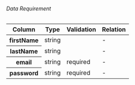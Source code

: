 <StandardTab choosen="usability" />

<div class="my-4"></div>

<h6>Data Requirement</h6>

<div class="h-full overflow-y-auto my-4">
  <div class="overflow-x-auto relative shadow-md sm:rounded-lg">
    <table class="w-full text-sm text-left text-gray-500 dark:text-gray-400">
      <thead class="text-xs text-gray-700 uppercase bg-gray-50 dark:bg-gray-700 dark:text-gray-400">
        <tr>
          <th scope="col" class="py-3 px-6">
            Column
          </th>
          <th scope="col" class="py-3 px-6">
            Type
          </th>
          <th scope="col" class="py-3 px-6">
            Validation
          </th>
          <th scope="col" class="py-3 px-6">
            Relation
          </th>
        </tr>
      </thead>
      <tbody>
        <tr class="bg-white border-b dark:bg-gray-800 dark:border-gray-700">
          <th scope="row" class="py-4 px-6 font-medium text-gray-900 whitespace-nowrap dark:text-white">
            firstName
          </th>
          <td class="py-4 px-6">
            string
          </td>
          <td class="py-4 px-6">
          </td>
          <td class="py-4 px-6">
            -
          </td>
        </tr>
        <tr class="bg-white border-b dark:bg-gray-800 dark:border-gray-700">
          <th scope="row" class="py-4 px-6 font-medium text-gray-900 whitespace-nowrap dark:text-white">
            lastName
          </th>
          <td class="py-4 px-6">
            string
          </td>
          <td class="py-4 px-6">
          </td>
          <td class="py-4 px-6">
            -
          </td>
        </tr>
        <tr class="bg-white border-b dark:bg-gray-800 dark:border-gray-700">
          <th scope="row" class="py-4 px-6 font-medium text-gray-900 whitespace-nowrap dark:text-white">
            email
          </th>
          <td class="py-4 px-6">
            string
          </td>
          <td class="py-4 px-6">
            required
          </td>
          <td class="py-4 px-6">
            -
          </td>
        </tr>
        <tr class="bg-white border-b dark:bg-gray-800 dark:border-gray-700">
          <th scope="row" class="py-4 px-6 font-medium text-gray-900 whitespace-nowrap dark:text-white">
            password
          </th>
          <td class="py-4 px-6">
            string
          </td>
          <td class="py-4 px-6">
            required
          </td>
          <td class="py-4 px-6">
            -
          </td>
        </tr>
      </tbody>
    </table>
  </div>
</div>

<!-- TIME : 05:00 -->